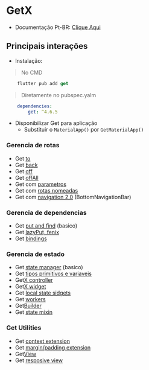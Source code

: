 # GetX

- Documentação Pt-BR: [Clique Aqui](https://github.com/jonataslaw/getx/blob/master/README.pt-br.md)

## Principais interações
- Instalação:
> No CMD
```dart
    flutter pub add get
```
> Diretamente no pubspec.yalm
```yaml
    dependencies:
        get: ^4.6.5
```
- Disponibilizar Get para aplicação
    - Substituir o `MaterialApp()` por `GetMaterialApp()`

### Gerencia de rotas
- Get [to](./Rotas/To.md)
- Get [back](./Rotas/Back.md)
- Get [off](./Rotas/Off.md)
- Get [offAll](./Rotas/OffAll.md)
- Get com [parametros](./Rotas/Enviando_Paramentros.md)
- Get com [rotas nomeadas](./Rotas/Rotas_Nomeadas.md)
- Get com [navigation 2.0](./Rotas/Navigation20.md) (BottomNavigationBar)

### Gerencia de dependencias
- Get [put and find](./GerenciamentoDeDependencias/basico_put_find.md) (basico)
- Get [lazyPut, fenix](./GerenciamentoDeDependencias/lazyput_fenix.md)
- Get [bindings](./GerenciamentoDeDependencias/Bindings/Descricao.md)

### Gerencia de estado
- Get [state manager](./GerenciamentoDeEstado/basico_state_manager.md) (basico)
- Get [tipos primitivos e variaveis](./GerenciamentoDeEstado/tipos_primitivos_variaveis.md)
- Get[X controller](./GerenciamentoDeEstado/getx_controller.md)
- Get[X widget](./GerenciamentoDeEstado/getx_widget.md)
- Get [local state sidgets](./GerenciamentoDeEstado/local_state.md)
- Get [workers](./GerenciamentoDeEstado/workers.md)
- Get[Builder](./GerenciamentoDeEstado/getbuilder.md)
- Get [state mixin](./GerenciamentoDeEstado/state_mixin.md)


### Get Utilities
- Get [context extension](./GetUtils/context_extension.md)
- Get [margin/padding extension](./GetUtils/margin_padding_extension.md)
- Get[View](./GetUtils/get_view.md)
- Get [resposive view](./GetUtils/responsive_view.md)